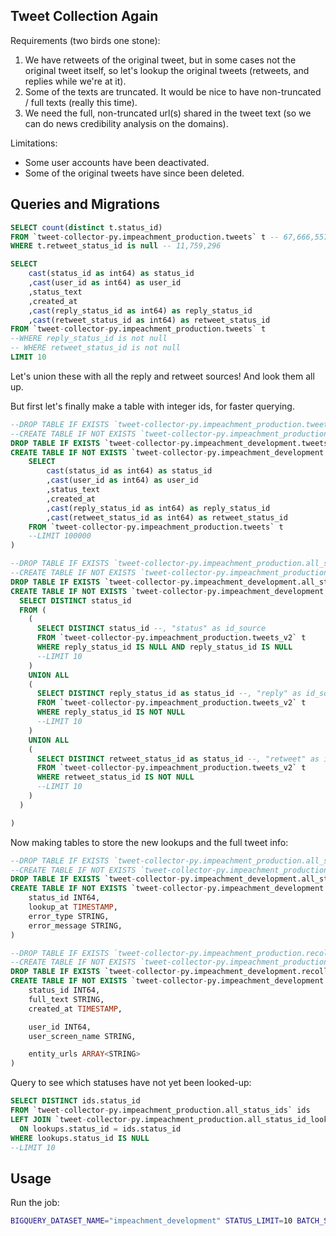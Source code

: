 ## Tweet Collection Again

Requirements (two birds one stone):

  1. We have retweets of the original tweet, but in some cases not the original tweet itself, so let's lookup the original tweets (retweets, and replies while we're at it).
  2. Some of the texts are truncated. It would be nice to have non-truncated / full texts (really this time).
  3. We need the full, non-truncated url(s) shared in the tweet text (so we can do news credibility analysis on the domains).

Limitations:
  + Some user accounts have been deactivated.
  + Some of the original tweets have since been deleted.


## Queries and Migrations

```sql
SELECT count(distinct t.status_id)
FROM `tweet-collector-py.impeachment_production.tweets` t -- 67,666,557
WHERE t.retweet_status_id is null -- 11,759,296
```


```sql
SELECT
    cast(status_id as int64) as status_id
    ,cast(user_id as int64) as user_id
    ,status_text
    ,created_at
    ,cast(reply_status_id as int64) as reply_status_id
    ,cast(retweet_status_id as int64) as retweet_status_id
FROM `tweet-collector-py.impeachment_production.tweets` t
--WHERE reply_status_id is not null
-- WHERE retweet_status_id is not null
LIMIT 10
```

Let's union these with all the reply and retweet sources! And look them all up.

But first let's finally make a table with integer ids, for faster querying.

```sql
--DROP TABLE IF EXISTS `tweet-collector-py.impeachment_production.tweets_v2`;
--CREATE TABLE IF NOT EXISTS `tweet-collector-py.impeachment_production.tweets_v2` as (
DROP TABLE IF EXISTS `tweet-collector-py.impeachment_development.tweets_v2`;
CREATE TABLE IF NOT EXISTS `tweet-collector-py.impeachment_development.tweets_v2` as (
    SELECT
        cast(status_id as int64) as status_id
        ,cast(user_id as int64) as user_id
        ,status_text
        ,created_at
        ,cast(reply_status_id as int64) as reply_status_id
        ,cast(retweet_status_id as int64) as retweet_status_id
    FROM `tweet-collector-py.impeachment_production.tweets` t
    --LIMIT 100000
)
```

```sql
--DROP TABLE IF EXISTS `tweet-collector-py.impeachment_production.all_status_ids`;
--CREATE TABLE IF NOT EXISTS `tweet-collector-py.impeachment_production.all_status_ids` as (
DROP TABLE IF EXISTS `tweet-collector-py.impeachment_development.all_status_ids`;
CREATE TABLE IF NOT EXISTS `tweet-collector-py.impeachment_development.all_status_ids` as (
  SELECT DISTINCT status_id
  FROM (
    (
      SELECT DISTINCT status_id --, "status" as id_source
      FROM `tweet-collector-py.impeachment_production.tweets_v2` t
      WHERE reply_status_id IS NULL AND reply_status_id IS NULL
      --LIMIT 10
    )
    UNION ALL
    (
      SELECT DISTINCT reply_status_id as status_id --, "reply" as id_source
      FROM `tweet-collector-py.impeachment_production.tweets_v2` t
      WHERE reply_status_id IS NOT NULL
      --LIMIT 10
    )
    UNION ALL
    (
      SELECT DISTINCT retweet_status_id as status_id --, "retweet" as id_source
      FROM `tweet-collector-py.impeachment_production.tweets_v2` t
      WHERE retweet_status_id IS NOT NULL
      --LIMIT 10
    )
  )

)
```


Now making tables to store the new lookups and the full tweet info:

```sql
--DROP TABLE IF EXISTS `tweet-collector-py.impeachment_production.all_status_id_lookups`;
--CREATE TABLE IF NOT EXISTS `tweet-collector-py.impeachment_production.all_status_id_lookups` (
DROP TABLE IF EXISTS `tweet-collector-py.impeachment_development.all_status_id_lookups`;
CREATE TABLE IF NOT EXISTS `tweet-collector-py.impeachment_development.all_status_id_lookups` (
    status_id INT64,
    lookup_at TIMESTAMP,
    error_type STRING,
    error_message STRING,
)

--DROP TABLE IF EXISTS `tweet-collector-py.impeachment_production.recollected_statuses`;
--CREATE TABLE IF NOT EXISTS `tweet-collector-py.impeachment_production.recollected_statuses` (
DROP TABLE IF EXISTS `tweet-collector-py.impeachment_development.recollected_statuses`;
CREATE TABLE IF NOT EXISTS `tweet-collector-py.impeachment_development.recollected_statuses` (
    status_id INT64,
    full_text STRING,
    created_at TIMESTAMP,

    user_id INT64,
    user_screen_name STRING,

    entity_urls ARRAY<STRING>
)
```

Query to see which statuses have not yet been looked-up:

```sql
SELECT DISTINCT ids.status_id
FROM `tweet-collector-py.impeachment_production.all_status_ids` ids
LEFT JOIN `tweet-collector-py.impeachment_production.all_status_id_lookups` lookups
  ON lookups.status_id = ids.status_id
WHERE lookups.status_id IS NULL
--LIMIT 10
```

## Usage

Run the job:

```sh
BIGQUERY_DATASET_NAME="impeachment_development" STATUS_LIMIT=10 BATCH_SIZE=10  python -m app.tweet_recollection.second_passer
```
